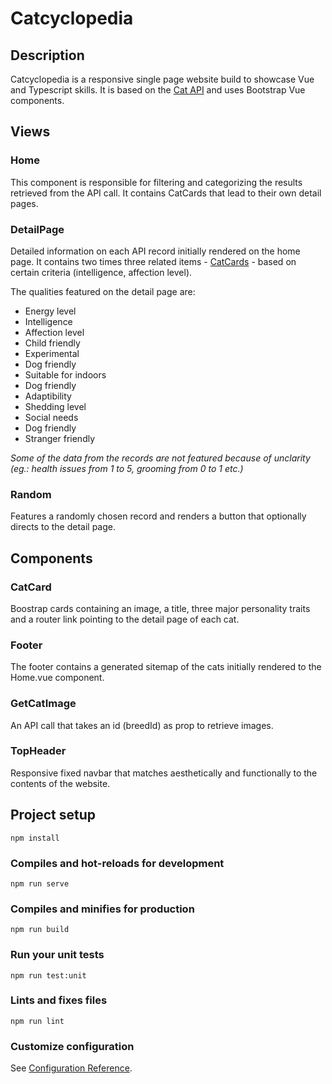 # Catcyclopedia

## Description

Catcyclopedia is a responsive single page website build to showcase Vue and Typescript skills. It is based on the [Cat API](https://thecatapi.com/) and uses Bootstrap Vue components.

## Views

### Home

This component is responsible for filtering and categorizing the results retrieved from the API call.
It contains CatCards that lead to their own detail pages.

### DetailPage

Detailed information on each API record initially rendered on the home page.
It contains two times three related items - [CatCards](https://github.com/3n1k0/catproject#catcard) - based on certain criteria (intelligence, affection level).

The qualities featured on the detail page are:

- Energy level
- Intelligence
- Affection level
- Child friendly
- Experimental
- Dog friendly
- Suitable for indoors
- Dog friendly
- Adaptibility
- Shedding level
- Social needs
- Dog friendly
- Stranger friendly

<em>Some of the data from the records are not featured because of unclarity (eg.: health issues from 1 to 5, grooming from 0 to 1 etc.)</em>

### Random

Features a randomly chosen record and renders a button that optionally directs to the detail page.

## Components

### CatCard

Boostrap cards containing an image, a title, three major personality traits and a router link pointing to the detail page of each cat.

### Footer

The footer contains a generated sitemap of the cats initially rendered to the Home.vue component.

### GetCatImage

An API call that takes an id (breedId) as prop to retrieve images.

### TopHeader

Responsive fixed navbar that matches aesthetically and functionally to the contents of the website.



## Project setup
```
npm install
```

### Compiles and hot-reloads for development
```
npm run serve
```

### Compiles and minifies for production
```
npm run build
```

### Run your unit tests
```
npm run test:unit
```

### Lints and fixes files
```
npm run lint
```

### Customize configuration
See [Configuration Reference](https://cli.vuejs.org/config/).